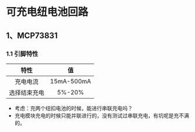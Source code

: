 
# 可充电纽电池回路
## 1、MCP73831
### 1.1 引脚特性
|特性|值|
|:-:|:-:|
|充电电流|15mA-500mA|
|选择结束充电|5%-20%|
+ 考虑：充两个纽扣电池的时候，能进行串联充电吗？
+ 充电模块充电的时候只能并联进行的，没有测试过串联充电，有坑呢是充不满的。




